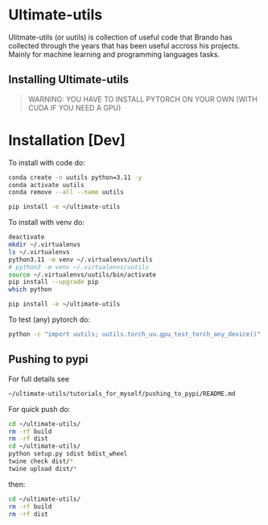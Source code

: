 # Ultimate-utils

Ulitmate-utils (or uutils) is collection of useful code that Brando has collected through the years that has been useful accross his projects.
Mainly for machine learning and programming languages tasks.

## Installing Ultimate-utils

> WARNING: YOU HAVE TO INSTALL PYTORCH ON YOUR OWN (WITH CUDA IF YOU NEED A GPU)

# Installation [Dev]

To install with code do: 
```bash
conda create -n uutils python=3.11 -y
conda activate uutils
conda remove --all --name uutils

pip install -e ~/ultimate-utils
```

To install with venv do:
```bash
deactivate
mkdir ~/.virtualenvs
ls ~/.virtualenvs
python3.11 -m venv ~/.virtualenvs/uutils
# python3 -m venv ~/.virtualenvs/uutils
source ~/.virtualenvs/uutils/bin/activate
pip install --upgrade pip
which python

pip install -e ~/ultimate-utils
```

To test (any) pytorch do:
```bash
python -c "import uutils; uutils.torch_uu.gpu_test_torch_any_device()"
```

## Pushing to pypi
For full details see
```bash
~/ultimate-utils/tutorials_for_myself/pushing_to_pypi/README.md
```
For quick push do:
```bash
cd ~/ultimate-utils/
rm -rf build
rm -rf dist
cd ~/ultimate-utils/
python setup.py sdist bdist_wheel
twine check dist/*
twine upload dist/*
```
then:
```bash
cd ~/ultimate-utils/
rm -rf build
rm -rf dist
```